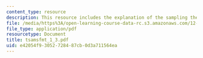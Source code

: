 ```yaml
---
content_type: resource
description: This resource includes the explanation of the sampling theorem.
file: /media/https%3A/open-learning-course-data-rc.s3.amazonaws.com/12-864-inference-from-data-and-models-spring-2005/e42054f93052728487cb0d3a711564ea_tsamsfmt_1_3.pdf
file_type: application/pdf
resourcetype: Document
title: tsamsfmt_1_3.pdf
uid: e42054f9-3052-7284-87cb-0d3a711564ea
---
```

